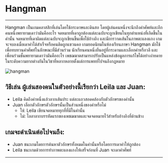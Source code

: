 # Hangman
-------
Hangman เป็นเกมคลาสสิกที่เล่นโดยใช้กระดาษและดินสอ โดยผู้เล่นคนหนึ่งจะนึกถึงคำศัพท์และอีกคนหนึ่งพยายามเดาว่ามันคืออะไร จดหมายที่เดาถูกต้องแต่ละฉบับจะถูกเขียนในทุกตำแหน่งที่เกิดขึ้นในคำนั้น จดหมายที่เดาผิดแต่ละฉบับจะถูกเขียนขึ้นเพื่อใช้อ้างอิง และมีการวาดเส้นในภาพตะแลงแกง เกมจะจบลงเมื่อเดาคำได้สำเร็จหรือคนติดถูกแขวนคอ
เกมยอดนิยมในห้องเรียนภาษา Hangman มักใช้เพื่อทบทวนคำศัพท์ในลักษณะที่มีส่วนร่วม นักเรียนคนหนึ่งยืนอยู่ที่กระดานและเลือกคำหรือวลี และเพื่อนร่วมชั้นพยายามเดาว่ามันคืออะไร เพชฌฆาตสามารถปรับเป็นแหล่งข้อมูลการแก้ไขได้อย่างง่ายดายในระดับความยากต่างกันในวิชาที่หลากหลายตั้งแต่การแพทย์ไปจนถึงกฎหมาย

![hangman](https://github.com/brainergy-io/interview/raw/main/hangman/hangman.jpeg)

## วิธีเล่น ผู้เล่นสองคนในตัวอย่างนี้เรียกว่า Leila และ Juan:
 - Leila คิดถึงคำหนึ่งแล้วลากเส้นประ แต่ละแถวสอดคล้องกับตัวอักษรของคำนั้น
 - Juan เลือกตัวอักษรตัวอักษรนั้นเป็นส่วนหนึ่งของคำหรือไม่
   - ใช่: Leila เขียนจดหมายทุกที่ที่มีในคำนั้น
   - ไม่: ไลลาลากบรรทัดแรกของเพชฌฆาตและจดจดหมายไว้สำหรับอ้างอิงที่ด้านข้าง

## เกมจะดำเนินต่อไปจนถึง:
 - Juan ชนะเกมโดยการค้นหาตัวอักษรทั้งหมดในคำนั้นหรือโดยการเดาคำให้ถูกต้อง
 - Leila ชนะเกมด้วยการทำภาพตะแลงแกงให้เสร็จก่อนที่ Juan จะเดาคำศัพท์

------------------------------------------

